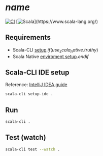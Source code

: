 # $name$

[![CI](https://github.com/$github_org$/$repo_name$/actions/workflows/ci.yml/badge.svg)](https://github.com/$github_org$/$repo_name$/actions/workflows/ci.yml)
[![Scala](https://img.shields.io/badge/Scala-$if(use_scala_3.truthy)$3$else$2.13$endif$-%23DC322F?style=flat&labelColor=%23383838&logo=Scala&logoColor=%23DC322F&logoWidth=12&cacheSeconds=3600)](https://www.scala-lang.org/)

## Requirements

- Scala-CLI [setup](https://scala-cli.virtuslab.org/install).$if(use_scala_native.truthy)$
- Scala Native [enviroment setup](https://scala-native.org/en/stable/user/setup.html).$endif$

## Scala-CLI IDE setup

Reference: [IntelliJ IDEA guide](https://scala-cli.virtuslab.org/docs/cookbooks/ide/intellij/)

```bash
scala-cli setup-ide .
```

## Run

```bash
scala-cli .
```

## Test (watch)

```bash
scala-cli test --watch .
```
